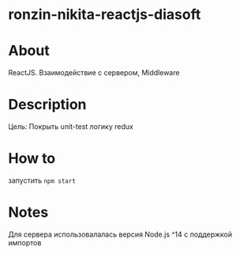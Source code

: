 # ronzin-nikita-reactjs-diasoft

# About
ReactJS. Взаимодействие с сервером, Middleware 
# Description

Цель: Покрыть unit-test логику redux

# How to
запустить ``npm start``
# Notes
Для сервера использовалалась версия Node.js ^14 с поддержкой импортов
